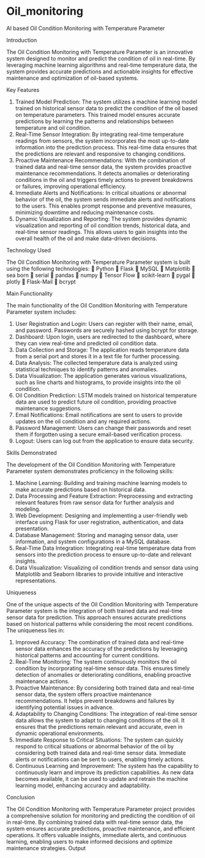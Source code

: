 # Oil_monitoring


AI based Oil Condition Monitoring with Temperature Parameter

Introduction

The Oil Condition Monitoring with Temperature Parameter is an innovative system designed to monitor and predict the condition of oil in real-time. By leveraging machine learning algorithms and real-time temperature data, the system provides accurate predictions and actionable insights for effective maintenance and optimization of oil-based systems.

Key Features

1. Trained Model Prediction: The system utilizes a machine learning model trained on historical sensor data to predict the condition of the oil based on temperature parameters. This trained model ensures accurate predictions by learning the patterns and relationships between temperature and oil condition.
2. Real-Time Sensor Integration: By integrating real-time temperature readings from sensors, the system incorporates the most up-to-date information into the prediction process. This real-time data ensures that the predictions are relevant and responsive to changing conditions.
3. Proactive Maintenance Recommendations: With the combination of trained data and real-time sensor data, the system provides proactive maintenance recommendations. It detects anomalies or deteriorating conditions in the oil and triggers timely actions to prevent breakdowns or failures, improving operational efficiency.
4. Immediate Alerts and Notifications: In critical situations or abnormal behavior of the oil, the system sends immediate alerts and notifications to the users. This enables prompt response and preventive measures, minimizing downtime and reducing maintenance costs.
5. Dynamic Visualization and Reporting: The system provides dynamic visualization and reporting of oil condition trends, historical data, and real-time sensor readings. This allows users to gain insights into the overall health of the oil and make data-driven decisions.

Technology Used

The Oil Condition Monitoring with Temperature Parameter system is built using the following technologies:
	Python
	Flask
	MySQL
	Matplotlib
	sea born
	serial
	pandas
	numpy
	Tensor Flow
	scikit-learn
	pygal
	plotly
	Flask-Mail
	bcrypt

 Main Functionality
 
The main functionality of the Oil Condition Monitoring with Temperature Parameter system includes:
1. User Registration and Login: Users can register with their name, email, and password. Passwords are securely hashed using bcrypt for storage.
2. Dashboard: Upon login, users are redirected to the dashboard, where they can view real-time and predicted oil condition data.
3. Data Collection and Storage: The application reads temperature data from a serial port and stores it in a text file for further processing.
4. Data Analysis: The collected temperature data is analyzed using statistical techniques to identify patterns and anomalies.
5. Data Visualization: The application generates various visualizations, such as line charts and histograms, to provide insights into the oil condition.
6. Oil Condition Prediction: LSTM models trained on historical temperature data are used to predict future oil condition, providing proactive maintenance suggestions.
7. Email Notifications: Email notifications are sent to users to provide updates on the oil condition and any required actions.
8. Password Management: Users can change their passwords and reset them if forgotten using a secure email-based verification process.
9. Logout: Users can log out from the application to ensure data security.

Skills Demonstrated

The development of the Oil Condition Monitoring with Temperature Parameter system demonstrates proficiency in the following skills:
1. Machine Learning: Building and training machine learning models to make accurate predictions based on historical data.
2. Data Processing and Feature Extraction: Preprocessing and extracting relevant features from raw sensor data for further analysis and modeling.
3. Web Development: Designing and implementing a user-friendly web interface using Flask for user registration, authentication, and data presentation.
4. Database Management: Storing and managing sensor data, user information, and system configurations in a MySQL database.
5. Real-Time Data Integration: Integrating real-time temperature data from sensors into the prediction process to ensure up-to-date and relevant insights.
6. Data Visualization: Visualizing oil condition trends and sensor data using Matplotlib and Seaborn libraries to provide intuitive and interactive representations.

Uniqueness

One of the unique aspects of the Oil Condition Monitoring with Temperature Parameter system is the integration of both trained data and real-time sensor data for prediction. This approach ensures accurate predictions based on historical patterns while considering the most recent conditions. The uniqueness lies in:
1. Improved Accuracy: The combination of trained data and real-time sensor data enhances the accuracy of the predictions by leveraging historical patterns and accounting for current conditions.
2. Real-Time Monitoring: The system continuously monitors the oil condition by incorporating real-time sensor data. This ensures timely detection of anomalies or deteriorating conditions, enabling proactive maintenance actions.
3. Proactive Maintenance: By considering both trained data and real-time sensor data, the system offers proactive maintenance recommendations. It helps prevent breakdowns and failures by identifying potential issues in advance.
4. Adaptability to Changing Conditions: The integration of real-time sensor data allows the system to adapt to changing conditions of the oil. It ensures that the predictions remain relevant and accurate, even in dynamic operational environments.
5. Immediate Response to Critical Situations: The system can quickly respond to critical situations or abnormal behavior of the oil by considering both trained data and real-time sensor data. Immediate alerts or notifications can be sent to users, enabling timely actions.
6. Continuous Learning and Improvement: The system has the capability to continuously learn and improve its prediction capabilities. As new data becomes available, it can be used to update and retrain the machine learning model, enhancing accuracy and adaptability.

Conclusion

The Oil Condition Monitoring with Temperature Parameter project provides a comprehensive solution for monitoring and predicting the condition of oil in real-time. By combining trained data with real-time sensor data, the system ensures accurate predictions, proactive maintenance, and efficient operations. It offers valuable insights, immediate alerts, and continuous learning, enabling users to make informed decisions and optimize maintenance strategies.
Output


